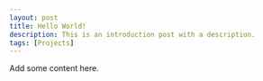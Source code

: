 ```yaml
---
layout: post
title: Hello World!
description: This is an introduction post with a description.
tags: [Projects]
---
```

Add some content here.